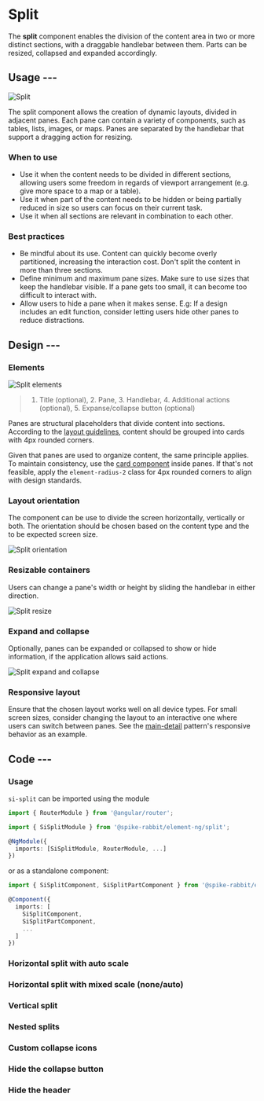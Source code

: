 # Split

The **split** component enables the division of the content area in two or more
distinct sections, with a draggable handlebar between them. Parts can be
resized, collapsed and expanded accordingly.

## Usage ---

![Split](images/split.png)

The split component allows the creation of dynamic layouts, divided in adjacent
panes. Each pane can contain a variety of components, such as tables, lists,
images, or maps. Panes are separated by the handlebar that support a dragging
action for resizing.

### When to use

- Use it when the content needs to be divided in different sections, allowing
  users some freedom in regards of viewport arrangement (e.g. give more space to
  a map or a table).
- Use it when part of the content needs to be hidden or being partially reduced
  in size so users can focus on their current task.
- Use it when all sections are relevant in combination to each other.

### Best practices

- Be mindful about its use. Content can quickly become overly partitioned,
  increasing the interaction cost. Don't split the content in more than three
  sections.
- Define minimum and maximum pane sizes. Make sure to use sizes that keep the
  handlebar visible. If a pane gets too small, it can become too difficult to
  interact with.
- Allow users to hide a pane when it makes sense. E.g: If a design includes an
  edit function, consider letting users hide other panes to reduce distractions.

## Design ---

### Elements

![Split elements](images/split-elements.png)

> 1. Title (optional), 2. Pane, 3. Handlebar, 4. Additional actions (optional), 5. Expanse/collapse button (optional)

Panes are structural placeholders that divide content into sections.
According to the [layout guidelines](../../fundamentals/layouts/overview.md),
content should be grouped into cards with 4px rounded corners.

Given that panes are used to organize content, the same principle applies.
To maintain consistency, use the [card component](../layout-navigation/cards.md) inside panes.
If that's not feasible, apply the `element-radius-2` class for 4px rounded corners to align with design standards.

### Layout orientation

The component can be use to divide the screen horizontally, vertically or both.
The orientation should be chosen based on the content type and the to be
expected screen size.

![Split orientation](images/split-orientation.png)

### Resizable containers

Users can change a pane's width or height by sliding the handlebar in either
direction.

![Split resize](images/split-resize.png)

### Expand and collapse

Optionally, panes can be expanded or collapsed to show or hide information, if
the application allows said actions.

![Split expand and collapse](images/split-expanded-collapsed.png)

### Responsive layout

Ensure that the chosen layout works well on all device types. For small screen
sizes, consider changing the layout to an interactive one where users can switch
between panes. See the [main-detail](../layout-navigation/main-detail-container.md)
pattern's responsive behavior as an example.

## Code ---

### Usage

`si-split` can be imported using the module

```ts
import { RouterModule } from '@angular/router';

import { SiSplitModule } from '@spike-rabbit/element-ng/split';

@NgModule({
  imports: [SiSplitModule, RouterModule, ...]
})
```

or as a standalone component:

```ts
import { SiSplitComponent, SiSplitPartComponent } from '@spike-rabbit/element-ng/split';

@Component({
  imports: [
    SiSplitComponent,
    SiSplitPartComponent,
    ...
  ]
})
```

### Horizontal split with auto scale

<si-docs-component example="si-split/si-split-auto"></si-docs-component>

### Horizontal split with mixed scale (none/auto)

<si-docs-component example="si-split/si-split-mixed"></si-docs-component>

### Vertical split

<si-docs-component example="si-split/si-split-vertical"></si-docs-component>

### Nested splits

<si-docs-component example="si-split/si-split-nested"></si-docs-component>

### Custom collapse icons

<si-docs-component example="si-split/si-split-icons"></si-docs-component>

### Hide the collapse button

<si-docs-component example="si-split/si-split-hide-collapse"></si-docs-component>

### Hide the header

<si-docs-component example="si-split/si-split-hide-header"></si-docs-component>

<si-docs-api component="SiSplitComponent"></si-docs-api>

<si-docs-api component="SiSplitPartComponent"></si-docs-api>

<si-docs-types></si-docs-types>
